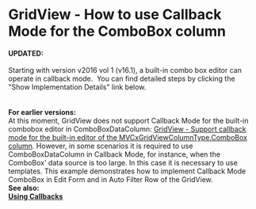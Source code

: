 # GridView - How to use Callback Mode for the ComboBox column


<p><strong>UPDATED:<br></strong><br>Starting with version v2016 vol 1 (v16.1), a built-in combo box editor can operate in callback mode.  You can find detailed steps by clicking the "Show Implementation Details" link below.<br><br><br><strong>For earlier versions:</strong><br>At this moment, GridView does not support Callback Mode for the built-in combobox editor in ComboBoxDataColumn: <a href="https://www.devexpress.com/Support/Center/p/S170130">GridView - Support callback mode for the built-in editor of the MVCxGridViewColumnType.ComboBox column</a>. However, in some scenarios it is required to use ComboBoxDataColumn in Callback Mode, for instance, when the ComboBox' data source is too large. In this case it is necessary to use templates. This example demonstrates how to implement Callback Mode ComboBox in Edit Form and in Auto Filter Row of the GridView. <br> <strong>See also:<br> </strong><a href="http://documentation.devexpress.com/#AspNet/CustomDocument9052"><strong>Using Callbacks</strong></a><strong><br> </strong></p>

<br/>


